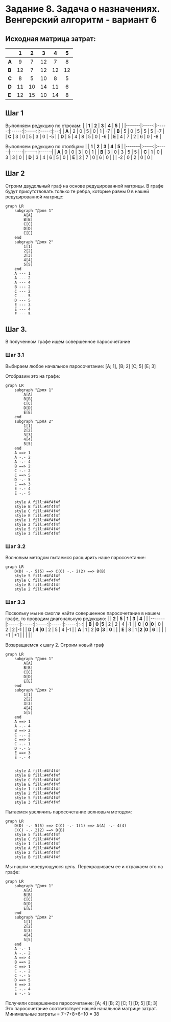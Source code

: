 # Задание 8. Задача о назначениях. Венгерский алгоритм - вариант 6
## Исходная матрица затрат:
|       | **1** | **2** | **3** | **4** | **5** |
|-------|:-----:|:-----:|:-----:|:-----:|:-----:|
| **A** |   9    |  7   |  12   |  7    |   8   |
| **B** |   12   |  7   |  12   |  12   |   12  |
| **C** |   8    |  5   |  10   |  8    |   5   |
| **D** |   11   |  10  |  14   |  11   |   6   |
| **E** |   12   |  15  |  10   |  14   |   8   |

## Шаг 1
Выполняем редукцию по строкам:
|       | **1** | **2** | **3** | **4** | **5** |    |
|-------|:-----:|:-----:|:-----:|:-----:|:-----:|:--:|
| **A** |   2    |  0   |  5    |  0    |   1   | -7 |
| **B** |   5    |  0   |  5    |  5    |   5   | -7 |
| **C** |   3    |  0   |  5    |  3    |   0   | -5 |
| **D** |   5    |  4   |  8    |  5    |   0   | -6 |
| **E** |   4    |  7   |  2    |  6    |   0   | -8 |

Выполняем редукцию по столбцам:
|       | **1** | **2** | **3** | **4** | **5** |
|-------|:-----:|:-----:|:-----:|:-----:|:-----:|
| **A** |   0    |  0   |  3    |  0    |   1   |
| **B** |   3    |  0   |  3    |  5    |   5   |
| **C** |   1    |  0   |  3    |  3    |   0   |
| **D** |   3    |  4   |  6    |  5    |   0   |
| **E** |   2    |  7   |  0    |  6    |   0   |
|       |   -2   |  0   |  2    |  0    |   0   |

## Шаг 2
Строим двудольный граф на основе редуцированной матрицы. В графе будут присутствовать только те ребра, которые равны 0 в нашей редуцированной матрице:
```mermaid
graph LR
    subgraph "Доля 1"
        A[A]
        B[B]
        C[C]
        D[D]
        E[E]
    end
    subgraph "Доля 2"
        1[1]
        2[2]
        3[3]
        4[4]
        5[5]
    end
    A --- 1
    A --- 2
    A --- 4
    B --- 2
    C --- 2
    C --- 5
    D --- 5
    E --- 3
    E --- 4
    E --- 5
```

## Шаг 3.
В полученном графе ищем совершенное паросочетание
### Шаг 3.1
Выбираем любое начальное паросочетание: [A; 1], [B; 2] [C; 5] [E; 3]

Отобразим это на графе:
```mermaid
graph LR
    subgraph "Доля 1"
        A[A]
        B[B]
        C[C]
        D[D]
        E[E]
    end
    subgraph "Доля 2"
        1[1]
        2[2]
        3[3]
        4[4]
        5[5]
    end
    A ==> 1
    A -.- 2
    A -.- 4
    B ==> 2
    C -.- 2
    C ==> 5
    D -.- 5
    E ==> 3
    E -.- 4
    E -.- 5

    style A fill:#4f4f4f
    style B fill:#4f4f4f
    style C fill:#4f4f4f
    style E fill:#4f4f4f
    style 1 fill:#4f4f4f
    style 2 fill:#4f4f4f
    style 5 fill:#4f4f4f
    style 3 fill:#4f4f4f
```

### Шаг 3.2
Волновым методом пытаемся расширить наше паросочетание:

```mermaid
graph LR
    D(D) -.- 5(5) ==> C(C) -.- 2(2) ==> B(B)
    style 5 fill:#4f4f4f
    style C fill:#4f4f4f
    style B fill:#4f4f4f
    style 2 fill:#4f4f4f
```

### Шаг 3.3
Поскольку мы не смогли найти совершенное паросочетание в нашем графе, то проводим диагональную редукцию:
|       | **2** | **5** | **1** | **3** | **4** |   |
|-------|:-----:|:-----:|:-----:|:-----:|:-----:|:-:|
| **B** | **0**  |**5** |  2    |  2    |   4   |-1 |
| **C** | **0**  |**0** |  0    |  2    |   2   |-1 |
| **D** | **4**  |**0** |  2    |  5    |   4   |-1 |
| **A** |   1    |  2   |**0**  |**3**  | **0** |   |
| **E** |   8    |  1   |**2**  |**0**  | **6** |   |
|       |  +1    | +1   |       |       |       |   |

Возвращаемся к шагу 2.
Строим новый граф
```mermaid
graph LR
    subgraph "Доля 1"
        A[A]
        B[B]
        C[C]
        D[D]
        E[E]
    end
    subgraph "Доля 2"
        1[1]
        2[2]
        3[3]
        4[4]
        5[5]
    end
    A ==> 1
    A -.- 4
    B ==> 2
    C -.- 2
    C ==> 5
    C -.- 1
    D -.- 5
    E ==> 3
    E -.- 4
    

    style A fill:#4f4f4f
    style B fill:#4f4f4f
    style C fill:#4f4f4f
    style E fill:#4f4f4f
    style 1 fill:#4f4f4f
    style 2 fill:#4f4f4f
    style 5 fill:#4f4f4f
    style 3 fill:#4f4f4f
```

Пытаемся увеличить паросочетание волновым методом:

```mermaid
graph LR
    D(D) -.- 5(5) ==> C(C) -.- 1(1) ==> A(A) -.- 4(4)
    C(C) -.- 2(2) ==> B(B)
    style 5 fill:#4f4f4f
    style C fill:#4f4f4f
    style 1 fill:#4f4f4f
    style A fill:#4f4f4f
    style 2 fill:#4f4f4f
    style B fill:#4f4f4f
```

Мы нашли чередующуюся цепь. Перекрашиваем ее и отражаем это на графе:
```mermaid
graph LR
    subgraph "Доля 1"
        A[A]
        B[B]
        C[C]
        D[D]
        E[E]
    end
    subgraph "Доля 2"
        1[1]
        2[2]
        3[3]
        4[4]
        5[5]
    end
    A -.- 1
    A -.- 2
    A ==> 4
    B ==> 2
    C ==> 1
    C -.- 2
    C -.- 5
    D ==> 5
    E ==> 3
    E -.- 4
    E -.- 5
```

Получили совершенное паросочетание: [A; 4] [B; 2] [C; 1] [D; 5] [E; 3]
Это паросочетание соответствует нашей начальной матрице затрат. Минимальные затраты = 7+7+8+6+10 = 38 
